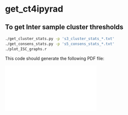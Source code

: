 # get_ct4ipyrad
## To get Inter sample cluster thresholds

```bash
./get_cluster_stats.py -p 's3_cluster_stats_*.txt'
./get_consens_stats.py -p 's5_consens_stats_*.txt'
./plot_ISC_graphs.r
```

This code should generate the following PDF file:

![Local Image](/figures/ipyrad_threshold_stats_ISC.pdf)
